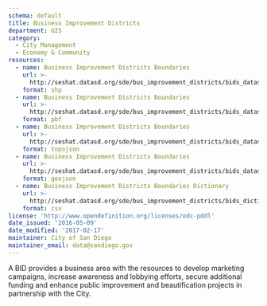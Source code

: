 ```yaml
---
schema: default
title: Business Improvement Districts
department: GIS
category:
  - City Management
  - Economy & Community
resources:
  - name: Business Improvement Districts Boundaries
    url: >-
      http://seshat.datasd.org/sde/bus_improvement_districts/bids_datasd.zip
    format: shp
  - name: Business Improvement Districts Boundaries
    url: >-
      http://seshat.datasd.org/sde/bus_improvement_districts/bids_datasd.pbf
    format: pbf
  - name: Business Improvement Districts Boundaries
    url: >-
      http://seshat.datasd.org/sde/bus_improvement_districts/bids_datasd.topojson
    format: topojson
  - name: Business Improvement Districts Boundaries
    url: >-
      http://seshat.datasd.org/sde/bus_improvement_districts/bids_datasd.geojson
    format: geojson
  - name: Business Improvement Districts Boundaries Dictionary
    url: >-
      http://seshat.datasd.org/sde/bus_improvement_districts/bids_dictionary_datasd.csv
    format: csv
license: 'http://www.opendefinition.org/licenses/odc-pddl'
date_issued: '2016-05-09'
date_modified: '2017-02-17'
maintainer: City of San Diego
maintainer_email: data@sandiego.gov
---
```

A BID provides a business area with the resources to develop marketing
campaigns, increase awareness and lobbying efforts, secure additional funding
and enhance public improvement and beautification projects in partnership with
the City.

